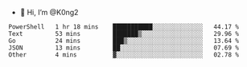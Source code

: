 - 👋 Hi, I’m @K0ng2

<!--START_SECTION:waka-->

```text
PowerShell   1 hr 18 mins    ███████████░░░░░░░░░░░░░░   44.17 %
Text         53 mins         ███████▒░░░░░░░░░░░░░░░░░   29.96 %
Go           24 mins         ███▒░░░░░░░░░░░░░░░░░░░░░   13.64 %
JSON         13 mins         ██░░░░░░░░░░░░░░░░░░░░░░░   07.69 %
Other        4 mins          ▓░░░░░░░░░░░░░░░░░░░░░░░░   02.78 %
```

<!--END_SECTION:waka-->
